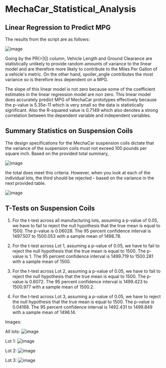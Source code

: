 # MechaCar_Statistical_Analysis

## Linear Regression to Predict MPG

The results from the script are as follows:

![image](https://user-images.githubusercontent.com/78934120/120836216-4fef0300-c533-11eb-931a-be9f87d2907c.png)

Going by the PR(>|t|) column, Vehicle Length and Ground Clearance are statistically unlikely to provide random amounts of variance to the linear model and are therefore
more likely to contribute to the Miles Per Gallon of a vehicle's metric. On the other hand, spoiler_angle contributes the most variance so is therefore less dependent on a MPG.

The slope of this linear model is not zero because some of the coefficient estimates in the linear regression model are non zero. 
This linear model does accurately predict MPG of MechaCar prototypes effectively because the p-value is 5.35e-11 which is very small so the data is statistically significant.
Also the R-squared value is 0.7149 which also denotes a strong correlation between the dependent variable and independent variables. 

## Summary Statistics on Suspension Coils

The design specifications for the MechaCar suspension coils dictate that the variance of the suspension coils must not exceed 100 pounds per square inch. Based on the provided
total summary, 

![image](https://user-images.githubusercontent.com/78934120/121601126-8507c380-ca13-11eb-90b5-6eb1221cbd9a.png)

the total does meet this criteria. However, when you look at each of the individual lots, the third should be rejected - based on the variance in the next provided table.

![image](https://user-images.githubusercontent.com/78934120/121601278-b97b7f80-ca13-11eb-9091-4da70e9bc2e8.png)

## T-Tests on Suspension Coils

1) For the t-test across all manufacturing lots, assuming a p-value of 0.05, we have to fail to reject the null hypothesis that the true mean is equal to 1500. The p-value is
0.06028. The 95 percent confidence interval is 1497.507 to 1500.053 with a sample mean of 1498.78.

2) For the t-test across Lot 1, assuming a p-value of 0.05, we have to fail to reject the null hypothesis that the true mean is equal to 1500. The p-value is 1. The 95 percent 
confidence interval is 1499.719 to 1500.281 with a sample mean of 1500. 

3) For the t-test across Lot 2, assuming a p-value of 0.05, we have to fail to reject the null hypothesis that the true mean is equal to 1500. The p-value is 0.6072. The 95 
percent confidence interval is 1499.423 to 1500.977 with a sample mean of 1500.2.

4) For the t-test across Lot 3, assuming a p-value of 0.05, we have to reject the null hypothesis that the true mean is equal to 1500. The p-value is 0.04168. The 95 percent
confidence interval is 1492.431 to 1499.849 with a sample mean of 1496.14.

Images:

All lots: ![image](https://user-images.githubusercontent.com/78934120/121627696-d6c94180-ca45-11eb-905a-87ec4f91c7be.png)


Lot 1: ![image](https://user-images.githubusercontent.com/78934120/121627768-f95b5a80-ca45-11eb-885b-3f5c7155b662.png)

Lot 2: ![image](https://user-images.githubusercontent.com/78934120/121627803-0e37ee00-ca46-11eb-985b-879be866ec67.png)

Lot 3: ![image](https://user-images.githubusercontent.com/78934120/121627836-20199100-ca46-11eb-85f2-c5e44a1c9653.png)


